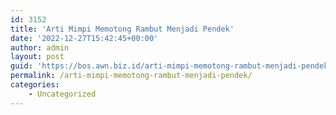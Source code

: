 ```yaml
---
id: 3152
title: 'Arti Mimpi Memotong Rambut Menjadi Pendek'
date: '2022-12-27T15:42:45+00:00'
author: admin
layout: post
guid: 'https://bos.awn.biz.id/arti-mimpi-memotong-rambut-menjadi-pendek/'
permalink: /arti-mimpi-memotong-rambut-menjadi-pendek/
categories:
    - Uncategorized
---
```


